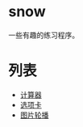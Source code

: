# snow

一些有趣的练习程序。

# 列表
* [计算器](https://rawgit.com/wangpin34/snows/master/pages/001.calculator.html)
* [选项卡](https://rawgit.com/wangpin34/snows/master/pages/003.tabs.html)
* [图片轮播](https://rawgit.com/wangpin34/snows/master/pages/004.image-gallery.html)
